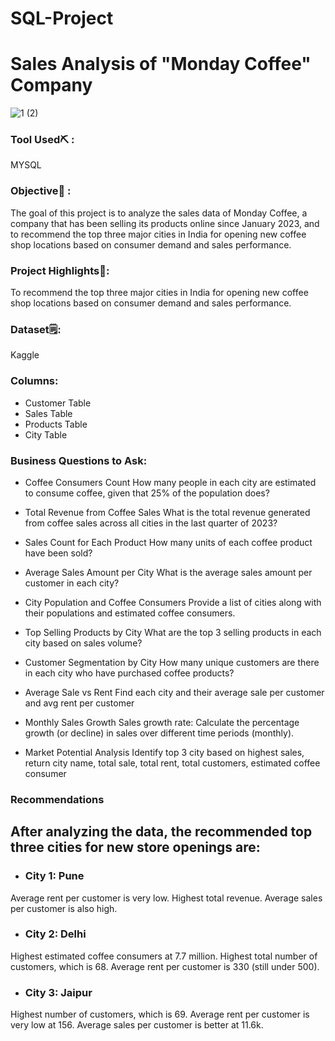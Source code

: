 # SQL-Project

# Sales Analysis of "Monday Coffee" Company

![1 (2)](https://github.com/user-attachments/assets/ea23208c-40ef-4891-9990-25e2f6f42601)

### Tool Used⛏️ : 
MYSQL

### Objective🎯 :
The goal of this project is to analyze the sales data of Monday Coffee, a company that has been selling its products online since January 2023, and to recommend the top three major cities in India for opening new coffee shop locations based on consumer demand and sales performance.

### Project Highlights💫:
To recommend the top three major cities in India for opening new coffee shop locations based on consumer demand and sales performance.

### Dataset🗒️: 
Kaggle

### Columns:

- Customer Table
- Sales Table
- Products Table
- City Table

### Business Questions to Ask:

-  Coffee Consumers Count
How many people in each city are estimated to consume coffee, given that 25% of the population does?

-  Total Revenue from Coffee Sales
What is the total revenue generated from coffee sales across all cities in the last quarter of 2023?

-  Sales Count for Each Product
How many units of each coffee product have been sold?

-  Average Sales Amount per City
What is the average sales amount per customer in each city?

-  City Population and Coffee Consumers
Provide a list of cities along with their populations and estimated coffee consumers.

-  Top Selling Products by City
What are the top 3 selling products in each city based on sales volume?

-  Customer Segmentation by City
How many unique customers are there in each city who have purchased coffee products?

-  Average Sale vs Rent
Find each city and their average sale per customer and avg rent per customer

-  Monthly Sales Growth
Sales growth rate: Calculate the percentage growth (or decline) in sales over different time periods (monthly).

-  Market Potential Analysis
Identify top 3 city based on highest sales, return city name, total sale, total rent, total customers, estimated coffee consumer

### Recommendations

## After analyzing the data, the recommended top three cities for new store openings are:

- ### City 1: Pune

Average rent per customer is very low.
Highest total revenue.
Average sales per customer is also high.

- ### City 2: Delhi

Highest estimated coffee consumers at 7.7 million.
Highest total number of customers, which is 68.
Average rent per customer is 330 (still under 500).

- ### City 3: Jaipur

Highest number of customers, which is 69.
Average rent per customer is very low at 156.
Average sales per customer is better at 11.6k.
